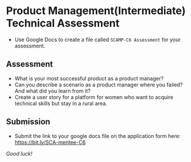 # Product Management(Intermediate) Technical Assessment  

- Use Google Docs to create a file called ``SCAMP-C6 Assessment`` for your assessment. 


## Assessment
- What is your most successful product as a product manager?
- Can you describe a scenario as a product manager where you failed? And what did you learn from it?
- Create a user story for a platform for women who want to acquire technical skills but stay in a rural area.
 

## Submission 

- Submit the link to your google docs file on the application form here: https://bit.ly/SCA-mentee-C6


*Good luck!*
